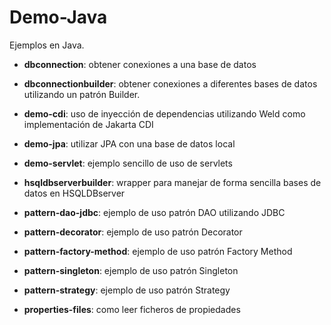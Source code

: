 # Demo-Java
Ejemplos en Java.  

- **dbconnection**: obtener conexiones a una base de datos

- **dbconnectionbuilder**: obtener conexiones a diferentes bases de datos utilizando un patrón Builder.

- **demo-cdi**: uso de inyección de dependencias utilizando Weld como implementación de Jakarta CDI

- **demo-jpa**: utilizar JPA con una base de datos local

- **demo-servlet**: ejemplo sencillo de uso de servlets

- **hsqldbserverbuilder**: wrapper para manejar de forma sencilla bases de datos en HSQLDBserver

- **pattern-dao-jdbc**: ejemplo de uso patrón DAO utilizando JDBC

- **pattern-decorator**: ejemplo de uso patrón Decorator

- **pattern-factory-method**: ejemplo de uso patrón Factory Method

- **pattern-singleton**: ejemplo de uso patrón Singleton

- **pattern-strategy**: ejemplo de uso patrón Strategy

- **properties-files**: como leer ficheros de propiedades
